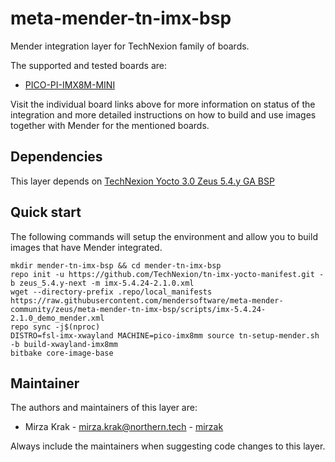 # meta-mender-tn-imx-bsp

Mender integration layer for TechNexion family of boards.

The supported and tested boards are:

- [PICO-PI-IMX8M-MINI](https://hub.mender.io/t/technexion-pico-pi-imx8m-mini/2689)

Visit the individual board links above for more information on status of the
integration and more detailed instructions on how to build and use images
together with Mender for the mentioned boards.

## Dependencies

This layer depends on [TechNexion Yocto 3.0 Zeus 5.4.y GA BSP](https://github.com/TechNexion/tn-imx-yocto-manifest/tree/zeus_5.4.y-next)


## Quick start

The following commands will setup the environment and allow you to build images
that have Mender integrated.


```
mkdir mender-tn-imx-bsp && cd mender-tn-imx-bsp
repo init -u https://github.com/TechNexion/tn-imx-yocto-manifest.git -b zeus_5.4.y-next -m imx-5.4.24-2.1.0.xml
wget --directory-prefix .repo/local_manifests https://raw.githubusercontent.com/mendersoftware/meta-mender-community/zeus/meta-mender-tn-imx-bsp/scripts/imx-5.4.24-2.1.0_demo_mender.xml
repo sync -j$(nproc)
DISTRO=fsl-imx-xwayland MACHINE=pico-imx8mm source tn-setup-mender.sh -b build-xwayland-imx8mm
bitbake core-image-base
```


## Maintainer

The authors and maintainers of this layer are:

- Mirza Krak - <mirza.krak@northern.tech> - [mirzak](https://github.com/mirzak)

Always include the maintainers when suggesting code changes to this layer.
